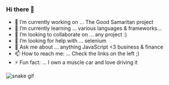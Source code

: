 ### Hi there 👋


- 🔭 I’m currently working on ... The Good Samaritan project
- 🌱 I’m currently learning ... various languages & frameworks...
- 👯 I’m looking to collaborate on ... any project :)
- 🤔 I’m looking for help with ... selenium
- 💬 Ask me about ... anything JavaScript <3 business & finance 
- 📫 How to reach me: ... Check the links on the left ;) 
- ⚡ Fun fact: ... I own a muscle car and love driving it

![snake gif](https://github.com/jonangeles-sanchez/jonangeles-sanchez/blob/output/github-contribution-grid-snake.gif)
